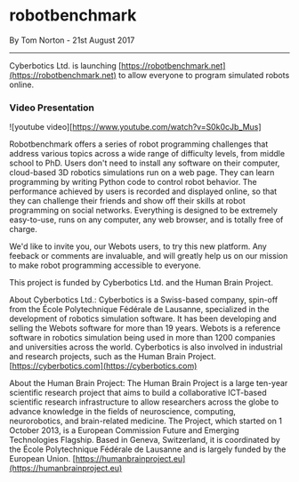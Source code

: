 # robotbenchmark

<p id="publish-data">By Tom Norton - 21st August 2017</p>

---

Cyberbotics Ltd. is launching [https://robotbenchmark.net](https://robotbenchmark.net) to allow everyone to program simulated robots online.

### Video Presentation

![youtube video][https://www.youtube.com/watch?v=S0k0cJb_Mus]

Robotbenchmark offers a series of robot programming challenges that address various topics across a wide range of difficulty levels, from middle school to PhD. Users don't need to install any software on their computer, cloud-based 3D robotics simulations run on a web page. They can learn programming by writing Python code to control robot behavior. The performance achieved by users is recorded and displayed online, so that they can challenge their friends and show off their skills at robot programming on social networks. Everything is designed to be extremely easy-to-use, runs on any computer, any web browser, and is totally free of charge.

We'd like to invite you, our Webots users, to try this new platform. Any feeback or comments are invaluable, and will greatly help us on our mission to make robot programming accessible to everyone.

This project is funded by Cyberbotics Ltd. and the Human Brain Project.

About Cyberbotics Ltd.: Cyberbotics is a Swiss-based company, spin-off from the École Polytechnique Fédérale de Lausanne, specialized in the development of robotics simulation software. It has been developing and selling the Webots software for more than 19 years. Webots is a reference software in robotics simulation being used in more than 1200 companies and universities across the world. Cyberbotics is also involved in industrial and research projects, such as the Human Brain Project. [https://cyberbotics.com](https://cyberbotics.com)

About the Human Brain Project: The Human Brain Project is a large ten-year scientific research project that aims to build a collaborative ICT-based scientific research infrastructure to allow researchers across the globe to advance knowledge in the fields of neuroscience, computing, neurorobotics, and brain-related medicine. The Project, which started on 1 October 2013, is a European Commission Future and Emerging Technologies Flagship. Based in Geneva, Switzerland, it is coordinated by the École Polytechnique Fédérale de Lausanne and is largely funded by the European Union. [https://humanbrainproject.eu](https://humanbrainproject.eu)
